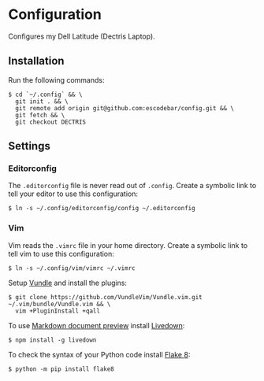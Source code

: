# Configuration

Configures my Dell Latitude (Dectris Laptop).

## Installation

Run the following commands:
```shell
$ cd `~/.config` && \
  git init . && \
  git remote add origin git@github.com:escodebar/config.git && \
  git fetch && \
  git checkout DECTRIS
```

## Settings

### Editorconfig

The `.editorconfig` file is never read out of `.config`.
Create a symbolic link to tell your editor to use this configuration:

```shell
$ ln -s ~/.config/editorconfig/config ~/.editorconfig
```

### Vim

Vim reads the `.vimrc` file in your home directory.
Create a symbolic link to tell vim to use this configuration:
```shell
$ ln -s ~/.config/vim/vimrc ~/.vimrc
```

Setup [Vundle](https://github.com/VundleVim/Vundle.vim) and install the plugins:
``` shell
$ git clone https://github.com/VundleVim/Vundle.vim.git ~/.vim/bundle/Vundle.vim && \
  vim +PluginInstall +qall
```

To use [Markdown document preview](https://github.com/shime/vim-livedown) install [Livedown](https://github.com/shime/livedown):
```shell
$ npm install -g livedown
```

To check the syntax of your Python code install [Flake 8](http://flake8.pycqa.org/en/latest/):
```shell
$ python -m pip install flake8
```
